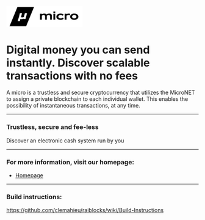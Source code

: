 <img src="micro.png" width="200"/>

# Digital money you can send instantly. Discover scalable transactions with no fees
A micro is a trustless and secure cryptocurrency that utilizes the MicroNET to assign a private blockchain to each individual wallet. This enables the possibility of instantaneous transactions, at any time.
___

### Trustless, secure and fee-less
Discover an electronic cash system run by you

***

### For more information, visit our homepage:
- [Homepage](https://micropay.cloud)
***

### Build instructions: 
https://github.com/clemahieu/raiblocks/wiki/Build-Instructions
